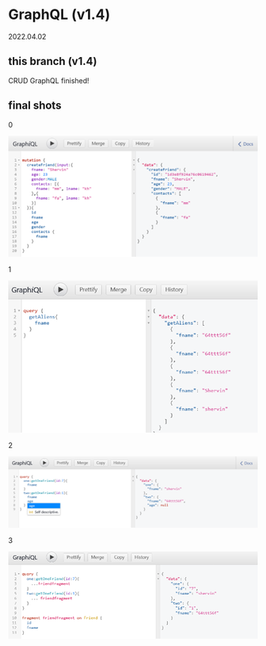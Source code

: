# GraphQL (v1.4)
2022.04.02

## this branch (v1.4) 
  
CRUD GraphQL finished!
 
## final shots

0
 
![](0.png)

1

![](img/10.png)

2

![](img/11.png)

3

![](img/12.png)
 

  
 
